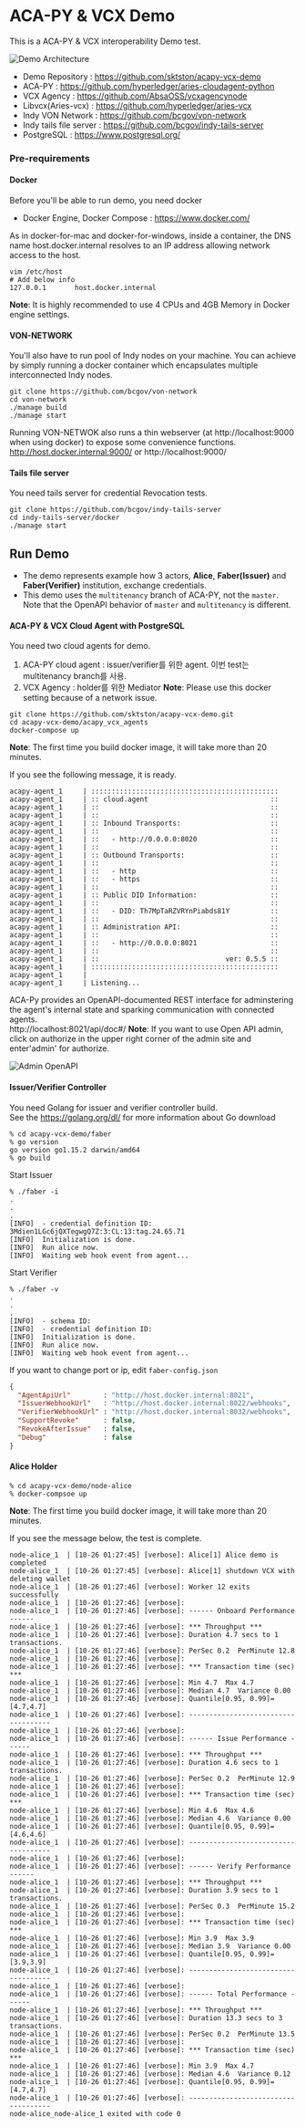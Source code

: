 # ACA-PY & VCX Demo

This is a ACA-PY & VCX interoperability Demo test.

![Demo Architecture](./img/architecture.png)

* Demo Repository : https://github.com/sktston/acapy-vcx-demo
* ACA-PY : https://github.com/hyperledger/aries-cloudagent-python
* VCX Agency : https://github.com/AbsaOSS/vcxagencynode
* Libvcx(Aries-vcx) : https://github.com/hyperledger/aries-vcx
* Indy VON Network : https://github.com/bcgov/von-network
* Indy tails file server : https://github.com/bcgov/indy-tails-server
* PostgreSQL : https://www.postgresql.org/


### Pre-requirements
#### Docker
Before you'll be able to run demo, you need docker 
- Docker Engine, Docker Compose : https://www.docker.com/

As in docker-for-mac and docker-for-windows, inside a container, the DNS name host.docker.internal resolves to an IP address allowing network access to the host.
```shell script
vim /etc/host
# Add below info
127.0.0.1       host.docker.internal 
```
**Note**: It is highly recommended to use 4 CPUs and 4GB Memory in Docker engine settings.


#### VON-NETWORK
You'll also have to run pool of Indy nodes on your machine. You can achieve by simply running a docker container
which encapsulates multiple interconnected Indy nodes.
```shell script
git clone https://github.com/bcgov/von-network
cd von-network
./manage build
./manage start
```
Running VON-NETWOK also runs a thin webserver (at http://localhost:9000 when using docker) to expose some convenience functions.<br>
http://host.docker.internal:9000/ or http://localhost:9000/

#### Tails file server
You need tails server for credential Revocation tests.
```shell script
git clone https://github.com/bcgov/indy-tails-server
cd indy-tails-server/docker
./manage start
```


## Run Demo
- The demo represents example how 3 actors, **Alice**, **Faber(Issuer)**  and **Faber(Verifier)** institution, exchange credentials.
- This demo uses the `multitenancy` branch of ACA-PY, not the `master`. Note that the OpenAPI behavior of `master` and `multitenancy` is different.

#### ACA-PY & VCX Cloud Agent with PostgreSQL
You need two cloud agents for demo.

1. ACA-PY cloud agent : issuer/verifier를 위한 agent. 이번 test는 multitenancy branch를 사용.
2. VCX Agency : holder를 위한 Mediator
**Note**: Please use this docker setting because of a network issue.

```shell script
git clone https://github.com/sktston/acapy-vcx-demo.git
cd acapy-vcx-demo/acapy_vcx_agents
docker-compose up
```
**Note**: The first time you build docker image, it will take more than 20 minutes.

If you see the following message, it is ready.

```shell script
acapy-agent_1     | ::::::::::::::::::::::::::::::::::::::::::::::
acapy-agent_1     | :: cloud.agent                              ::
acapy-agent_1     | ::                                          ::
acapy-agent_1     | ::                                          ::
acapy-agent_1     | :: Inbound Transports:                      ::
acapy-agent_1     | ::                                          ::
acapy-agent_1     | ::   - http://0.0.0.0:8020                  ::
acapy-agent_1     | ::                                          ::
acapy-agent_1     | :: Outbound Transports:                     ::
acapy-agent_1     | ::                                          ::
acapy-agent_1     | ::   - http                                 ::
acapy-agent_1     | ::   - https                                ::
acapy-agent_1     | ::                                          ::
acapy-agent_1     | :: Public DID Information:                  ::
acapy-agent_1     | ::                                          ::
acapy-agent_1     | ::   - DID: Th7MpTaRZVRYnPiabds81Y          ::
acapy-agent_1     | ::                                          ::
acapy-agent_1     | :: Administration API:                      ::
acapy-agent_1     | ::                                          ::
acapy-agent_1     | ::   - http://0.0.0.0:8021                  ::
acapy-agent_1     | ::                                          ::
acapy-agent_1     | ::                               ver: 0.5.5 ::
acapy-agent_1     | ::::::::::::::::::::::::::::::::::::::::::::::
acapy-agent_1     |
acapy-agent_1     | Listening...
```
ACA-Py provides an OpenAPI-documented REST interface for adminstering the agent's internal state and sparking communication with connected agents.<br>
http://localhost:8021/api/doc#/
**Note**: If you want to use Open API admin, click on authorize in the upper right corner of the admin site and enter'admin' for authorize.

![Admin OpenAPI](./img/openapi.png)


#### Issuer/Verifier Controller

You need Golang for issuer and verifier controller build.
<br>
See the https://golang.org/dl/ for more information about Go download

```shell script
% cd acapy-vcx-demo/faber
% go version
go version go1.15.2 darwin/amd64
% go build
```

Start Issuer
```shell script
% ./faber -i
.
.
.
[INFO]  - credential definition ID: 3Mdien1LGc6jQXTegwgQ7Z:3:CL:13:tag.24.65.71
[INFO]  Initialization is done.
[INFO]  Run alice now.
[INFO]  Waiting web hook event from agent...

```

Start Verifier
```shell script
% ./faber -v
.
.
.
[INFO]  - schema ID:
[INFO]  - credential definition ID:
[INFO]  Initialization is done.
[INFO]  Run alice now.
[INFO]  Waiting web hook event from agent...

```

If you want to change port or ip, edit `faber-config.json`
```json
{
  "AgentApiUrl"        : "http://host.docker.internal:8021",
  "IssuerWebhookUrl"   : "http://host.docker.internal:8022/webhooks",
  "VerifierWebhookUrl" : "http://host.docker.internal:8032/webhooks",
  "SupportRevoke"      : false,
  "RevokeAfterIssue"   : false,
  "Debug"              : false
}
```

#### Alice Holder

```shell script
% cd acapy-vcx-demo/node-alice
% docker-compsoe up
```

**Note**: The first time you build docker image, it will take more than 20 minutes.

If you see the message below, the test is complete.


```shell script
node-alice_1  | [10-26 01:27:45] [verbose]: Alice[1] Alice demo is completed
node-alice_1  | [10-26 01:27:45] [verbose]: Alice[1] shutdown VCX with deleting wallet
node-alice_1  | [10-26 01:27:46] [verbose]: Worker 12 exits successfully
node-alice_1  | [10-26 01:27:46] [verbose]:
node-alice_1  | [10-26 01:27:46] [verbose]: ------ Onboard Performance ------
node-alice_1  | [10-26 01:27:46] [verbose]: *** Throughput ***
node-alice_1  | [10-26 01:27:46] [verbose]: Duration 4.7 secs to 1 transactions.
node-alice_1  | [10-26 01:27:46] [verbose]: PerSec 0.2  PerMinute 12.8
node-alice_1  | [10-26 01:27:46] [verbose]:
node-alice_1  | [10-26 01:27:46] [verbose]: *** Transaction time (sec) ***
node-alice_1  | [10-26 01:27:46] [verbose]: Min 4.7  Max 4.7
node-alice_1  | [10-26 01:27:46] [verbose]: Median 4.7  Variance 0.00
node-alice_1  | [10-26 01:27:46] [verbose]: Quantile[0.95, 0.99]=[4.7,4.7]
node-alice_1  | [10-26 01:27:46] [verbose]: ------------------------------------
node-alice_1  | [10-26 01:27:46] [verbose]:
node-alice_1  | [10-26 01:27:46] [verbose]: ------ Issue Performance ------
node-alice_1  | [10-26 01:27:46] [verbose]: *** Throughput ***
node-alice_1  | [10-26 01:27:46] [verbose]: Duration 4.6 secs to 1 transactions.
node-alice_1  | [10-26 01:27:46] [verbose]: PerSec 0.2  PerMinute 12.9
node-alice_1  | [10-26 01:27:46] [verbose]:
node-alice_1  | [10-26 01:27:46] [verbose]: *** Transaction time (sec) ***
node-alice_1  | [10-26 01:27:46] [verbose]: Min 4.6  Max 4.6
node-alice_1  | [10-26 01:27:46] [verbose]: Median 4.6  Variance 0.00
node-alice_1  | [10-26 01:27:46] [verbose]: Quantile[0.95, 0.99]=[4.6,4.6]
node-alice_1  | [10-26 01:27:46] [verbose]: ------------------------------------
node-alice_1  | [10-26 01:27:46] [verbose]:
node-alice_1  | [10-26 01:27:46] [verbose]: ------ Verify Performance ------
node-alice_1  | [10-26 01:27:46] [verbose]: *** Throughput ***
node-alice_1  | [10-26 01:27:46] [verbose]: Duration 3.9 secs to 1 transactions.
node-alice_1  | [10-26 01:27:46] [verbose]: PerSec 0.3  PerMinute 15.2
node-alice_1  | [10-26 01:27:46] [verbose]:
node-alice_1  | [10-26 01:27:46] [verbose]: *** Transaction time (sec) ***
node-alice_1  | [10-26 01:27:46] [verbose]: Min 3.9  Max 3.9
node-alice_1  | [10-26 01:27:46] [verbose]: Median 3.9  Variance 0.00
node-alice_1  | [10-26 01:27:46] [verbose]: Quantile[0.95, 0.99]=[3.9,3.9]
node-alice_1  | [10-26 01:27:46] [verbose]: ------------------------------------
node-alice_1  | [10-26 01:27:46] [verbose]:
node-alice_1  | [10-26 01:27:46] [verbose]: ------ Total Performance ------
node-alice_1  | [10-26 01:27:46] [verbose]: *** Throughput ***
node-alice_1  | [10-26 01:27:46] [verbose]: Duration 13.3 secs to 3 transactions.
node-alice_1  | [10-26 01:27:46] [verbose]: PerSec 0.2  PerMinute 13.5
node-alice_1  | [10-26 01:27:46] [verbose]:
node-alice_1  | [10-26 01:27:46] [verbose]: *** Transaction time (sec) ***
node-alice_1  | [10-26 01:27:46] [verbose]: Min 3.9  Max 4.7
node-alice_1  | [10-26 01:27:46] [verbose]: Median 4.6  Variance 0.12
node-alice_1  | [10-26 01:27:46] [verbose]: Quantile[0.95, 0.99]=[4.7,4.7]
node-alice_1  | [10-26 01:27:46] [verbose]: ------------------------------------
node-alice_node-alice_1 exited with code 0
```
 